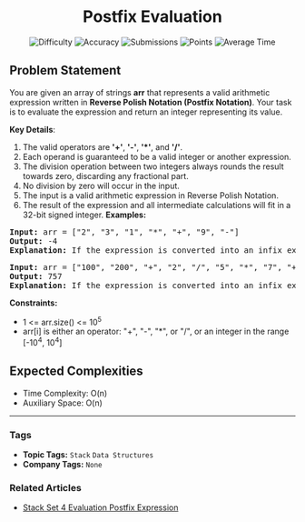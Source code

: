 <h1 align="center">Postfix Evaluation</h1>

<p align="center">
  <img alt="Difficulty" title="Difficulty" src="https://custom-icon-badges.demolab.com/badge/Difficulty: Medium-1F222E?style=for-the-badge&logoColor=white&logo=fire"/>
  <img alt="Accuracy" title="Accuracy" src="https://custom-icon-badges.demolab.com/badge/Accuracy: 63.04%25-1F222E?style=for-the-badge&logoColor=white&logo=target"/>
  <img alt="Submissions" title="Submissions" src="https://custom-icon-badges.demolab.com/badge/Submissions: 114K+-1F222E?style=for-the-badge&logoColor=white&logo=repo"/>
  <img alt="Points" title="Points" src="https://custom-icon-badges.demolab.com/badge/Points: 4-1F222E?style=for-the-badge&logoColor=white&logo=award"/>
  <img alt="Average Time" title="Average Time" src="https://custom-icon-badges.demolab.com/badge/Average%20Time: N/A-1F222E?style=for-the-badge&logoColor=white&logo=clock"/>
</p>

## Problem Statement

You are given an array of strings <b>arr</b> that represents a valid arithmetic expression written in <b>Reverse Polish Notation (Postfix Notation)</b>. Your task is to evaluate the expression and return an integer representing its value.

<b>Key Details</b>:

1. The valid operators are <b>'+'</b>, <b>'-'</b>, <b>'*'</b>, and <b>'/'</b>.
1. Each operand is guaranteed to be a valid integer or another expression.
1. The division operation between two integers always rounds the result towards zero, discarding any fractional part.
1. No division by zero will occur in the input.
1. The input is a valid arithmetic expression in Reverse Polish Notation.
1. The result of the expression and all intermediate calculations will fit in a 32-bit signed integer.
<b>Examples:</b>

<pre><b>Input: </b>arr = ["2", "3", "1", "*", "+", "9", "-"]<br><b>Output:</b> -4<br><b>Explanation:</b> If the expression is converted into an infix expression, it will be 2 + (3 * 1) – 9 = 5 – 9 = -4.</pre>

<pre><b>Input:</b> arr = ["100", "200", "+", "2", "/", "5", "*", "7", "+"]<br><b>Output:</b> 757<br><b>Explanation:</b> If the expression is converted into an infix expression, it will be ((100 + 200) / 2) * 5 + 7  = 150 * 5 + 7 = 757.</pre>

<b>Constraints:</b>

- 1 <= arr.size() <= 10<sup>5</sup>
- arr[i] is either an operator: "+", "-", "*", or "/", or an integer in the range [-10<sup>4</sup>, 10<sup>4</sup>]

## Expected Complexities
- Time Complexity: O(n)
- Auxiliary Space: O(n)

<hr>

### Tags
- **Topic Tags:** `Stack` `Data Structures`
- **Company Tags:** `None`

### Related Articles
- [Stack Set 4 Evaluation Postfix Expression](https://www.geeksforgeeks.org/stack-set-4-evaluation-postfix-expression/)

